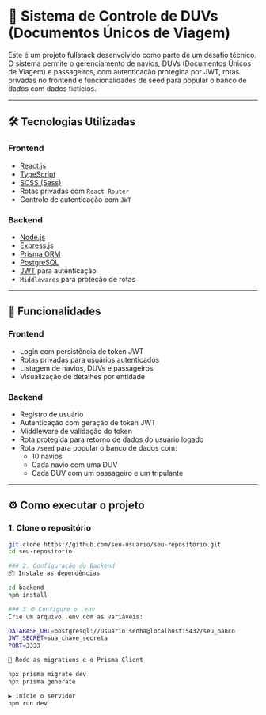 # 🚢 Sistema de Controle de DUVs (Documentos Únicos de Viagem)

Este é um projeto fullstack desenvolvido como parte de um desafio técnico. O sistema permite o gerenciamento de navios, DUVs (Documentos Únicos de Viagem) e passageiros, com autenticação protegida por JWT, rotas privadas no frontend e funcionalidades de seed para popular o banco de dados com dados fictícios.

---

## 🛠️ Tecnologias Utilizadas

### Frontend
- [React.js](https://reactjs.org/)
- [TypeScript](https://www.typescriptlang.org/)
- [SCSS (Sass)](https://sass-lang.com/)
- Rotas privadas com `React Router`
- Controle de autenticação com `JWT`

### Backend
- [Node.js](https://nodejs.org/)
- [Express.js](https://expressjs.com/)
- [Prisma ORM](https://www.prisma.io/)
- [PostgreSQL](https://www.postgresql.org/)
- [JWT](https://jwt.io/) para autenticação
- `Middlewares` para proteção de rotas

---

## 🔐 Funcionalidades

### Frontend
- Login com persistência de token JWT
- Rotas privadas para usuários autenticados
- Listagem de navios, DUVs e passageiros
- Visualização de detalhes por entidade

### Backend
- Registro de usuário
- Autenticação com geração de token JWT
- Middleware de validação do token
- Rota protegida para retorno de dados do usuário logado
- Rota `/seed` para popular o banco de dados com:
  - 10 navios
  - Cada navio com uma DUV
  - Cada DUV com um passageiro e um tripulante

---

## ⚙️ Como executar o projeto

### 1. Clone o repositório

```bash
git clone https://github.com/seu-usuario/seu-repositorio.git
cd seu-repositorio

### 2. Configuração do Backend
📦 Instale as dependências

cd backend
npm install

### 3 ⚙️ Configure o .env
Crie um arquivo .env com as variáveis:

DATABASE_URL=postgresql://usuario:senha@localhost:5432/seu_banco
JWT_SECRET=sua_chave_secreta
PORT=3333

🧱 Rode as migrations e o Prisma Client

npx prisma migrate dev
npx prisma generate

▶️ Inicie o servidor
npm run dev
```
